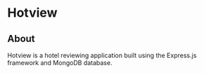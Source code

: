 # Hotview

## About
Hotview is a hotel reviewing application built using the Express.js framework and MongoDB database.
